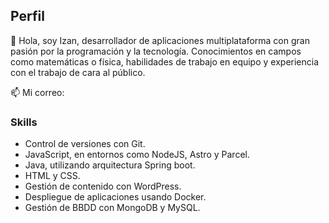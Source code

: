 ## Perfil
 👋 Hola, soy Izan, desarrollador de aplicaciones multiplataforma con gran pasión por la programación y la tecnología. Conocimientos en campos como matemáticas o física,  habilidades de trabajo en equipo y experiencia con el trabajo de cara al público.
 
 📫 Mi correo: 


### Skills
-	Control de versiones con Git.
-	JavaScript, en entornos como NodeJS, Astro y Parcel.
-	Java, utilizando arquitectura Spring boot.
-	HTML y CSS.
-	Gestión de contenido con WordPress.
-	Despliegue de aplicaciones usando Docker.
-	Gestión de BBDD con MongoDB y MySQL.

<!---
IFontenla/IFontenla is a ✨ special ✨ repository because its `README.md` (this file) appears on your GitHub profile.
You can click the Preview link to take a look at your changes.
--->
